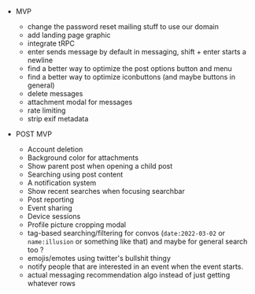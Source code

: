 - MVP
   - change the password reset mailing stuff to use our domain
   - add landing page graphic
   - integrate tRPC
   - enter sends message by default in messaging, shift + enter starts a newline
   - find a better way to optimize the post options button and menu
   - find a better way to optimize iconbuttons (and maybe buttons in general)
   - delete messages
   - attachment modal for messages
   - rate limiting
   - strip exif metadata

- POST MVP
  - Account deletion
  - Background color for attachments
  - Show parent post when opening a child post
  - Searching using post content
  - A notification system
  - Show recent searches when focusing searchbar
  - Post reporting
  - Event sharing
  - Device sessions
  - Profile picture cropping modal
  - tag-based searching/filtering for convos (`date:2022-03-02` or `name:illusion` or something like that) and maybe for general search too ?
  - emojis/emotes using twitter's bullshit thingy
  - notify people that are interested in an event when the event starts.
  - actual messaging recommendation algo instead of just getting whatever rows
